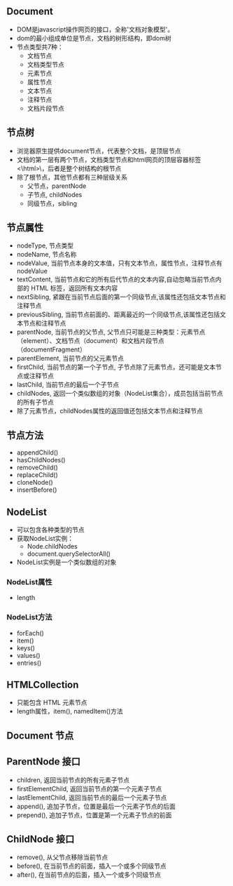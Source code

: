 ## Document
- DOM是javascript操作网页的接口，全称'文档对象模型'。
- dom的最小组成单位是节点，文档的树形结构，即dom树
- 节点类型共7种：
  - 文档节点
  - 文档类型节点
  - 元素节点
  - 属性节点
  - 文本节点
  - 注释节点
  - 文档片段节点

## 节点树
- 浏览器原生提供document节点，代表整个文档，是顶层节点
- 文档的第一层有两个节点，文档类型节点<!doctype html>和html网页的顶层容器标签<\html>\，后者是整个树结构的根节点
- 除了根节点，其他节点都有三种层级关系
  - 父节点，parentNode
  - 子节点, childNodes
  - 同级节点，sibling
## 节点属性
  - nodeType, 节点类型
  - nodeName, 节点名称
  - nodeValue, 当前节点本身的文本值，只有文本节点，属性节点，注释节点有nodeValue
  - textContent, 当前节点和它的所有后代节点的文本内容,自动忽略当前节点内部的 HTML 标签，返回所有文本内容
  - nextSibling, 紧跟在当前节点后面的第一个同级节点,该属性还包括文本节点和注释节点
  - previousSibling, 当前节点前面的、距离最近的一个同级节点,该属性还包括文本节点和注释节点
  - parentNode, 当前节点的父节点, 父节点只可能是三种类型：元素节点（element）、文档节点（document）和文档片段节点（documentFragment）
  - parentElement, 当前节点的父元素节点
  - firstChild, 当前节点的第一个子节点, 子节点除了元素节点，还可能是文本节点或注释节点
  - lastChild, 当前节点的最后一个子节点
  - childNodes, 返回一个类似数组的对象（NodeList集合），成员包括当前节点的所有子节点
  - 除了元素节点，childNodes属性的返回值还包括文本节点和注释节点
  ## 节点方法
  - appendChild()
  - hasChildNodes()
  - removeChild()
  - replaceChild()
  - cloneNode() 
  - insertBefore()
  ## NodeList
  - 可以包含各种类型的节点
  - 获取NodeList实例：
    - Node.childNodes
    - document.querySelectorAll()
  - NodeList实例是一个类似数组的对象
  ### NodeList属性
  - length
  ### NodeList方法
  - forEach()
  - item()
  - keys()
  - values()
  - entries()
  ## HTMLCollection
  - 只能包含 HTML 元素节点
  - length属性，item(), namedItem()方法
  ## Document 节点
  ## ParentNode 接口
  - children, 返回当前节点的所有元素子节点
  - firstElementChild, 返回当前节点的第一个元素子节点
  - lastElementChild, 返回当前节点的最后一个元素子节点
  - append(), 追加子节点，位置是最后一个元素子节点的后面
  - prepend(), 追加子节点，位置是第一个元素子节点的前面
  ## ChildNode 接口
  - remove(), 从父节点移除当前节点
  - before(), 在当前节点的前面，插入一个或多个同级节点
  - after(), 在当前节点的后面，插入一个或多个同级节点
